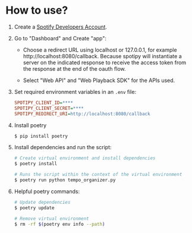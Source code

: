 # How to use?

1. Create a [Spotify Developers Account](https://developer.spotify.com/).

2. Go to "Dashboard" and Create "app":
  
    - Choose a redirect URL using localhost or 127.0.0.1, for example http://localhost:8080/callback.
      Because spotipy will instantiate a server on the indicated response to receive the access token 
      from the response at the end of the oauth flow.

    - Select "Web API" and "Web Playback SDK" for the APIs used.

3. Set required environment variables in an `.env` file:

    ```ini
    SPOTIPY_CLIENT_ID=****
    SPOTIPY_CLIENT_SECRET=****
    SPOTIPY_REDIRECT_URI=http://localhost:8080/callback
    ```

4. Install poetry

    ```bash
    $ pip install poetry
    ```

5. Install dependencies and run the script:

    ```bash
    # Create virtual environment and install dependencies
    $ poetry install

    # Runs the script within the context of the virtual environment
    $ poetry run python tempo_organizer.py
    ```

6. Helpful poetry commands:

    ```bash
    # Update dependencies
    $ poetry update

    # Remove virtual environment
    $ rm -rf $(poetry env info --path)
    ```
